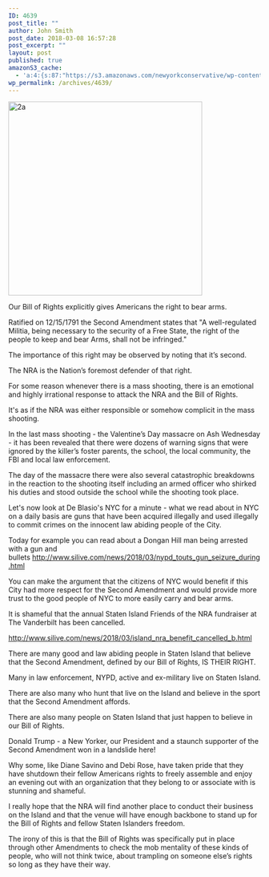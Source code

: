 ```yaml
---
ID: 4639
post_title: ""
author: John Smith
post_date: 2018-03-08 16:57:28
post_excerpt: ""
layout: post
published: true
amazonS3_cache:
  - 'a:4:{s:87:"https://s3.amazonaws.com/newyorkconservative/wp-content/uploads/2018/03/08165017/2A.jpg";s:4:"4640";s:69:"https://www.newyorkconservative.com/wp-content/uploads/2018/03/2A.jpg";s:4:"4640";s:69:"http://www.silive.com/news/2018/03/nypd_touts_gun_seizure_during.html";a:1:{s:9:"timestamp";i:1520546248;}s:70:"http://www.silive.com/news/2018/03/island_nra_benefit_cancelled_b.html";a:1:{s:9:"timestamp";i:1520546248;}}'
wp_permalink: /archives/4639/
---
```

<a href="https://www.newyorkconservative.com/wp-content/uploads/2018/03/2A.jpg"><img class="alignnone  wp-image-4640" src="https://www.newyorkconservative.com/wp-content/uploads/2018/03/2A.jpg" alt="2a" width="387" height="387" /></a>

Our Bill of Rights explicitly gives Americans the right to bear arms.

Ratified on 12/15/1791 the Second Amendment states that "A well-regulated Militia, being necessary to the security of a Free State, the right of the people to keep and bear Arms, shall not be infringed."

The importance of this right may be observed by noting that it’s second.

The NRA is the Nation’s foremost defender of that right.

For some reason whenever there is a mass shooting, there is an emotional and highly irrational response to attack the NRA and the Bill of Rights.

It's as if the NRA was either responsible or somehow complicit in the mass shooting.

In the last mass shooting - the Valentine’s Day massacre on Ash Wednesday - it has been revealed that there were dozens of warning signs that were ignored by the killer’s foster parents, the school, the local community, the FBI and local law enforcement.

The day of the massacre there were also several catastrophic breakdowns in the reaction to the shooting itself including an armed officer who shirked his duties and stood outside the school while the shooting took place.

Let's now look at De Blasio's NYC for a minute - what we read about in NYC on a daily basis are guns that have been acquired illegally and used illegally to commit crimes on the innocent law abiding people of the City.

Today for example you can read about a Dongan Hill man being arrested with a gun and bullets <a href="http://www.silive.com/news/2018/03/nypd_touts_gun_seizure_during.html">http://www.silive.com/news/2018/03/nypd_touts_gun_seizure_during.html</a>

You can make the argument that the citizens of NYC would benefit if this City had more respect for the Second Amendment and would provide more trust to the good people of NYC to more easily carry and bear arms.

It is shameful that the annual Staten Island Friends of the NRA fundraiser at The Vanderbilt has been cancelled.

<a href="http://www.silive.com/news/2018/03/island_nra_benefit_cancelled_b.html">http://www.silive.com/news/2018/03/island_nra_benefit_cancelled_b.html</a>

There are many good and law abiding people in Staten Island that believe that the Second Amendment, defined by our Bill of Rights, IS THEIR RIGHT.

Many in law enforcement, NYPD, active and ex-military live on Staten Island.

There are also many who hunt that live on the Island and believe in the sport that the Second Amendment affords.

There are also many people on Staten Island that just happen to believe in our Bill of Rights.

Donald Trump - a New Yorker, our President and a staunch supporter of the Second Amendment won in a landslide here!

Why some, like Diane Savino and Debi Rose, have taken pride that they have shutdown their fellow Americans rights to freely assemble and enjoy an evening out with an organization that they belong to or associate with is stunning and shameful.

I really hope that the NRA will find another place to conduct their business on the Island and that the venue will have enough backbone to stand up for the Bill of Rights and fellow Staten Islanders freedom.

The irony of this is that the Bill of Rights was specifically put in place through other Amendments to check the mob mentality of these kinds of people, who will not think twice, about trampling on someone else’s rights so long as they have their way.